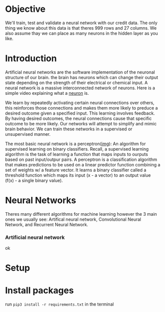 # Objective
We'll train, test and validate a neural network with our credit data. The only thing we know about this data is that theres 999 rows and 27 columns. We also assume thay we can place as many neurons in the hidden layer as you like. 

# Introduction
Artificial neural networks are the software implementation of the neuronal structure of our brain. the brain has neurons which can change their output state depending on the strength of their electrical or chemical input. A neural network is a massive interconnected network of neurons. Here is a simple video explaining what a <a href="https://www.youtube.com/watch?v=6qS83wD29PY">neuron</a> is.

We learn by repeatedly activating certain neural connections over others, this reinforces those connections and makes them more likely to preduce a desired outcome given a specified input. This learning involves feedback. By having desired outcomes, the neural connections cause that specific outcome to be more likely. Our networks will attempt to simplify and mimic brain behavior. We can train these networks in a supervised or unsupervised manner. 

The most basic neural network is a perceptron(<a href="https://external-content.duckduckgo.com/iu/?u=http%3A%2F%2Fwww.codeproject.com%2FKB%2FAI%2FNeuralNetwork_1%2Fnn2.png&f=1&nofb=1">img</a>): An algorithm for supervised learning on binary classifiers. Recall, a supervised learning algorithm is the task of learning a function that maps inputs to ourputs based on past input/outpur pairs. A perceptron is a classification algorithm that makes predictions to be used on a linear predictor function combining a set of weights w/ a feature vector. It learns a binary classifier called a threshold function which maps its input (x - a vector) to an output value (f(x) - a single binary value).

# Neural Networks
Theres many different algorithms for machine learning however the 3 main ones we usually see: Artifical neural network, Convolutional Neural Network, and Recurrent Neural Network. 

### Artificial neural network
ok

# Setup

# Install packages
run `pip3 install -r requirements.txt` in the terminal
